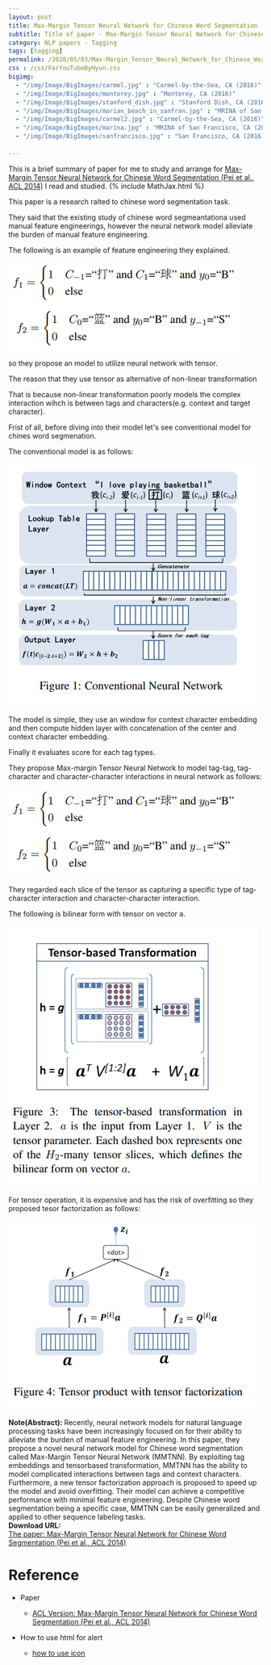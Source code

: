 ```yaml
---
layout: post
title: Max-Margin Tensor Neural Network for Chinese Word Segmentation
subtitle: Title of paper - Max-Margin Tensor Neural Network for Chinese Word Segmentation
category: NLP papers - Tagging
tags: [tagging]
permalink: /2020/05/03/Max-Margin_Tensor_Neural_Network_for_Chinese_Word_Segmentation/
css : /css/ForYouTubeByHyun.css
bigimg: 
  - "/img/Image/BigImages/carmel.jpg" : "Carmel-by-the-Sea, CA (2016)"
  - "/img/Image/BigImages/monterey.jpg" : "Monterey, CA (2016)"
  - "/img/Image/BigImages/stanford_dish.jpg" : "Stanford Dish, CA (2016)"
  - "/img/Image/BigImages/marian_beach_in_sanfran.jpg" : "MRINA of San Francisco, CA (2016)"
  - "/img/Image/BigImages/carmel2.jpg" : "Carmel-by-the-Sea, CA (2016)"
  - "/img/Image/BigImages/marina.jpg" : "MRINA of San Francisco, CA (2016)"
  - "/img/Image/BigImages/sanfrancisco.jpg" : "San Francisco, CA (2016)"
  
---
```


This is a brief summary of paper for me to study and arrange for [Max-Margin Tensor Neural Network for Chinese Word Segmentation (Pei et al., ACL 2014)](https://www.aclweb.org/anthology/P14-1028/) I read and studied. 
{% include MathJax.html %}

This paper is a research ralted to chinese word segmentation task. 

They said that the existing study of chinese word segmeantationa used manual feature engineerings, however the neural network model alleviate the burden of manual feature engineering. 

The following is an example of feature engineering they explained.

![Pei et al., ACL 2014](/img/Image/NaturalLanguageProcessing/NLPLabs/Paper_Investigation/Tagging/2020-05-03-Max-Margin_Tensor_Neural_Network_for_Chinese_Word_Segmentation/feature_engineering.PNG)

so they propose an model to utilize neural network with tensor. 

The reason that they use tensor as alternative of non-linear transformation

That is because non-linear transformation poorly models the complex interaction wihch is between tags and characters(e.g. context and target character).

Frist of all, before diving into their model let's see conventional model for chines word segmenation. 

The conventional model is as follows:

![Pei et al., ACL 2014](/img/Image/NaturalLanguageProcessing/NLPLabs/Paper_Investigation/Tagging/2020-05-03-Max-Margin_Tensor_Neural_Network_for_Chinese_Word_Segmentation/conventional_model.PNG)

The model is simple, they use an window for context character embedding and then compute hidden layer with concatenation of the center and context character embedding. 

Finally it evaluates score for each tag types. 

They propose Max-margin Tensor Neural Network to model tag-tag, tag-character and character-character interactions in neural network as follows:

![Pei et al., ACL 2014](/img/Image/NaturalLanguageProcessing/NLPLabs/Paper_Investigation/Tagging/2020-05-03-Max-Margin_Tensor_Neural_Network_for_Chinese_Word_Segmentation/feature_engineering.PNG)


They regarded each slice of the tensor as capturing a specific type of tag-character interaction and character-character interaction. 

The following is bilinear form with tensor on vector a.

![Pei et al., ACL 2014](/img/Image/NaturalLanguageProcessing/NLPLabs/Paper_Investigation/Tagging/2020-05-03-Max-Margin_Tensor_Neural_Network_for_Chinese_Word_Segmentation/tensor-based_transformation.PNG)


For tensor operation, it is expensive and has the risk of overfitting so they proposed tesor factorization as follows:

![Pei et al., ACL 2014](/img/Image/NaturalLanguageProcessing/NLPLabs/Paper_Investigation/Tagging/2020-05-03-Max-Margin_Tensor_Neural_Network_for_Chinese_Word_Segmentation/tensor_factorization.PNG)


<div class="alert alert-info" role="alert"><i class="fa fa-info-circle"></i> <b>Note(Abstract): </b>
Recently, neural network models for natural language processing tasks have been increasingly focused on for their ability to alleviate the burden of manual feature engineering. In this paper, they propose a novel neural network model for Chinese word segmentation called Max-Margin Tensor Neural Network (MMTNN). By exploiting tag embeddings and tensorbased transformation, MMTNN has the ability to model complicated interactions between tags and context characters. Furthermore, a new tensor factorization approach is proposed to speed up the model and avoid overfitting. Their model can achieve a competitive performance with minimal feature engineering. Despite Chinese word segmentation being a specific case, MMTNN can be easily generalized and applied to other sequence labeling tasks. 
</div>
    
<div class="alert alert-success" role="alert"><i class="fa fa-paperclip fa-lg"></i> <b>Download URL: </b><br>
  <a href="https://www.aclweb.org/anthology/P14-1028/">The paper: Max-Margin Tensor Neural Network for Chinese Word Segmentation (Pei et al., ACL 2014)</a>
</div>

# Reference 

- Paper 
  - [ACL Version: Max-Margin Tensor Neural Network for Chinese Word Segmentation (Pei et al., ACL 2014)](https://www.aclweb.org/anthology/P14-1028/)
  
- How to use html for alert
  - [how to use icon](http://idratherbewriting.com/documentation-theme-jekyll/mydoc_icons.html)
    





























